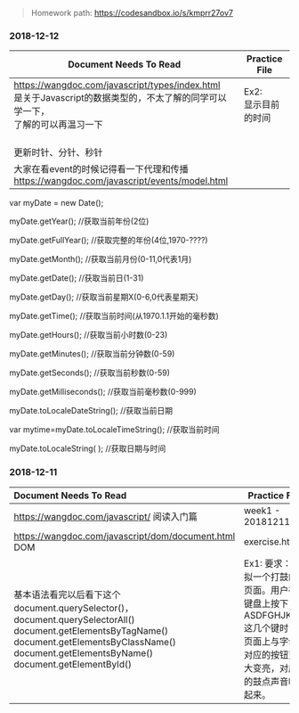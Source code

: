 
> Homework path: https://codesandbox.io/s/kmprr27ov7

### 2018-12-12

| Document Needs To Read                                                                                 | Practice File                     |
| ------------------------------------------------------------------------------------------------------ | --------------------------------- |
| https://wangdoc.com/javascript/types/index.html <br/> 是关于Javascript的数据类型的，不太了解的同学可以学一下，<br/>了解的可以再温习一下 | Ex2: <br/>显示目前的时间
<br/>更新时针、分针、秒针 |
| 大家在看event的时候记得看一下代理和传播<br/>https://wangdoc.com/javascript/events/model.html                            |                                   |

var myDate = new Date();

myDate.getYear();        //获取当前年份(2位)

myDate.getFullYear();    //获取完整的年份(4位,1970-????)

myDate.getMonth();       //获取当前月份(0-11,0代表1月)

myDate.getDate();        //获取当前日(1-31)

myDate.getDay();         //获取当前星期X(0-6,0代表星期天)

myDate.getTime();        //获取当前时间(从1970.1.1开始的毫秒数)

myDate.getHours();       //获取当前小时数(0-23)

myDate.getMinutes();     //获取当前分钟数(0-59)

myDate.getSeconds();     //获取当前秒数(0-59)

myDate.getMilliseconds();    //获取当前毫秒数(0-999)

myDate.toLocaleDateString();     //获取当前日期

var mytime=myDate.toLocaleTimeString();     //获取当前时间

myDate.toLocaleString( );        //获取日期与时间

 

### 2018-12-11

| Document Needs To Read                                                                                                                                                                                         | Practice File                                                          |
|:-------------------------------------------------------------------------------------------------------------------------------------------------------------------------------------------------------------- | ---------------------------------------------------------------------- |
| https://wangdoc.com/javascript/ 阅读入门篇                                                                                                                                                                          | week1 - 20181211.md                                                    |
| https://wangdoc.com/javascript/dom/document.html <br/> DOM                                                                                                                                                     | exercise.html                                                          |
| 基本语法看完以后看下这个<br/>document.querySelector()，document.querySelectorAll()<br/>document.getElementsByTagName()<br/>document.getElementsByClassName()<br/>document.getElementsByName()<br/>document.getElementById() | Ex1: 要求：模拟一个打鼓的页面。用户在键盘上按下 ASDFGHJKL 这几个键时，页面上与字母对应的按钮变大变亮，对应的鼓点声音响起来。 |





